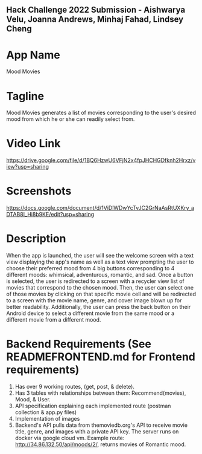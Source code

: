 ## Hack Challenge 2022 Submission - Aishwarya Velu, Joanna Andrews, Minhaj Fahad, Lindsey Cheng


# App Name


Mood Movies


# Tagline


Mood Movies generates a list of movies corresponding to the user's desired mood from which he or she can readily select from.


# Video Link

https://drive.google.com/file/d/1BQ6HzwU6VFjN2x4fpJHCHGDfknh2Hrxz/view?usp=sharing


# Screenshots


https://docs.google.com/document/d/1ViDlWDwYcTvJC2GrNaAsRtUXKry_aDTAB8I_Hi8b9KE/edit?usp=sharing


# Description


When the app is launched, the user will see the welcome screen with a text view displaying the app's name as well as a text view prompting the user to choose their preferred mood from 4 big buttons corresponding to 4 different moods: whimsical, adventurous, romantic, and sad. Once a button is selected, the user is redirected to a screen with a recycler view list of movies that correspond to the chosen mood. Then, the user can select one of those movies by clicking on that specific movie cell and will be redirected to a screen with the movie name, genre, and cover image blown up for better readability. Additionally, the user can press the back button on their Android device to select a different movie from the same mood or a different movie from a different mood.


# Backend Requirements (See READMEFRONTEND.md for Frontend requirements)


1. Has over 9 working routes, (get, post, & delete).
2. Has 3 tables with relationships between them: Recommend(movies), Mood, & User. 
3. API specification explaining each implemented route (postman collection & app.py files)
4. Implementation of images
5. Backend's API pulls data from themoviedb.org's API to receive movie title, genre, and images
with a private API key. The server runs on docker via google cloud vm.
Example route: http://34.86.132.50/api/moods/2/, returns movies of Romantic mood.
